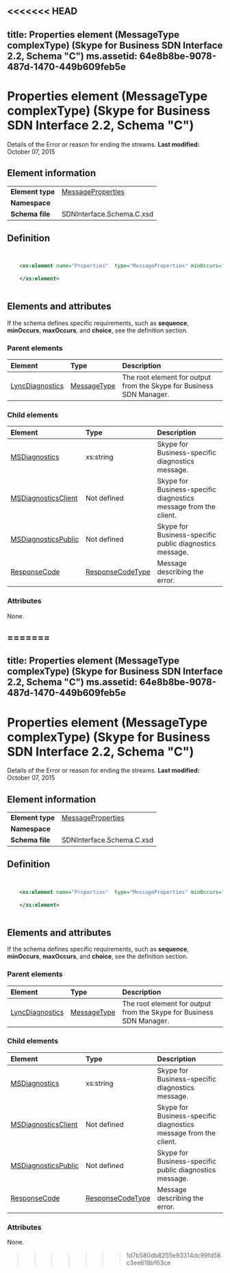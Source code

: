 <<<<<<< HEAD
---
title: Properties element (MessageType complexType) (Skype for Business SDN Interface 2.2, Schema "C")
ms.assetid: 64e8b8be-9078-487d-1470-449b609feb5e
---


# Properties element (MessageType complexType) (Skype for Business SDN Interface 2.2, Schema "C")
Details of the Error or reason for ending the streams. 
 **Last modified:** October 07, 2015
  
    
    


## Element information


|||
|:-----|:-----|
|**Element type**| [MessageProperties](messageproperties-complextype-1.md)|
|**Namespace**||
|**Schema file**|SDNInterface.Schema.C.xsd |
   

## Definition


```XML


    <xs:element name="Properties"  type="MessageProperties" minOccurs="0">
    
    </xs:element>
  
```


## Elements and attributes

If the schema defines specific requirements, such as **sequence**, **minOccurs**, **maxOccurs**, and **choice**, see the definition section. 
  
    
    

### Parent elements



|**Element**|**Type**|**Description**|
|:-----|:-----|:-----|
| [LyncDiagnostics](lyncdiagnostics-element-1.md)| [MessageType](messagetype-complextype-1.md)|The root element for output from the Skype for Business SDN Manager. |
   

### Child elements



|**Element**|**Type**|**Description**|
|:-----|:-----|:-----|
| [MSDiagnostics](msdiagnostics-element-messageproperties-complextype.md)|xs:string |Skype for Business-specific diagnostics message. |
| [MSDiagnosticsClient](msdiagnosticsclient-element-messageproperties-complextype.md)|Not defined |Skype for Business-specific diagnostics message from the client. |
| [MSDiagnosticsPublic](msdiagnosticspublic-element-messageproperties-complextype-1.md)|Not defined |Skype for Business-specific public diagnostics message. |
| [ResponseCode](responsecode-element-messageproperties-complextype.md)| [ResponseCodeType](responsecodetype-complextype.md)|Message describing the error. |
   

### Attributes

None. 
  
    
    

=======
---
title: Properties element (MessageType complexType) (Skype for Business SDN Interface 2.2, Schema "C")
ms.assetid: 64e8b8be-9078-487d-1470-449b609feb5e
---


# Properties element (MessageType complexType) (Skype for Business SDN Interface 2.2, Schema "C")
Details of the Error or reason for ending the streams. 
 **Last modified:** October 07, 2015
  
    
    


## Element information


|||
|:-----|:-----|
|**Element type**| [MessageProperties](messageproperties-complextype-1.md)|
|**Namespace**||
|**Schema file**|SDNInterface.Schema.C.xsd |
   

## Definition


```XML


    <xs:element name="Properties"  type="MessageProperties" minOccurs="0">
    
    </xs:element>
  
```


## Elements and attributes

If the schema defines specific requirements, such as **sequence**, **minOccurs**, **maxOccurs**, and **choice**, see the definition section. 
  
    
    

### Parent elements



|**Element**|**Type**|**Description**|
|:-----|:-----|:-----|
| [LyncDiagnostics](lyncdiagnostics-element-1.md)| [MessageType](messagetype-complextype-1.md)|The root element for output from the Skype for Business SDN Manager. |
   

### Child elements



|**Element**|**Type**|**Description**|
|:-----|:-----|:-----|
| [MSDiagnostics](msdiagnostics-element-messageproperties-complextype.md)|xs:string |Skype for Business-specific diagnostics message. |
| [MSDiagnosticsClient](msdiagnosticsclient-element-messageproperties-complextype.md)|Not defined |Skype for Business-specific diagnostics message from the client. |
| [MSDiagnosticsPublic](msdiagnosticspublic-element-messageproperties-complextype-1.md)|Not defined |Skype for Business-specific public diagnostics message. |
| [ResponseCode](responsecode-element-messageproperties-complextype.md)| [ResponseCodeType](responsecodetype-complextype.md)|Message describing the error. |
   

### Attributes

None. 
  
    
    

>>>>>>> 1d7b580db8255e93314dc99fd58c3ee618bf63ce
